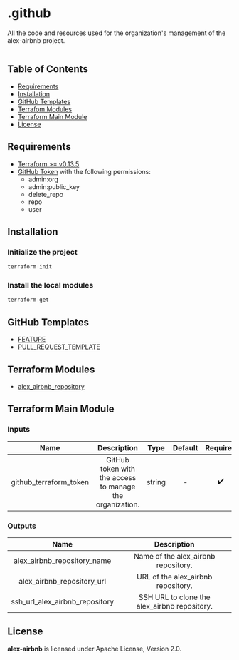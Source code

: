 # .github

All the code and resources used for the organization's management of the alex-airbnb project.

[![<alex-airbnb>](https://circleci.com/gh/alex-airbnb/.github.svg?style=svg)](https://circleci.com/github/alex-airbnb/.github)


## Table of Contents

- [Requirements](#requirements)
- [Installation](#installation)
- [GitHub Templates](#github-templates)
- [Terrafom Modules](#terraform-modules)
- [Terraform Main Module](#terraform-main-module)
- [License](#license)

## Requirements

- [Terraform >= v0.13.5](https://www.terraform.io/downloads.html)
- [GitHub Token](https://docs.github.com/en/github/authenticating-to-github/creating-a-personal-access-token) with the following permissions:
  - admin:org
  - admin:public_key
  - delete_repo
  - repo
  - user 

## Installation

### Initialize the project

```sh
terraform init
```

### Install the local modules

```sh
terraform get
```

## GitHub Templates

- [FEATURE](./.github/ISSUE_TEMPLATE/FEATURE.md)
- [PULL_REQUEST_TEMPLATE](./.github/PULL_REQUEST_TEMPLATE.md)

## Terraform Modules

- [alex_airbnb_repository](./modules/alex_airbnb_repository/README.md)

## Terraform Main Module

### Inputs

| Name           | Description       | Type   | Default | Required |
| :---:          | :---:             | :---:  | :---:   | :---:    |
| github_terraform_token | GitHub token with the access to manage the organization. | string | - | :heavy_check_mark: |

### Outputs

| Name           | Description       |
| :---:          | :---:             |
| alex_airbnb_repository_name | Name of the alex_airbnb repository. |
| alex_airbnb_repository_url | URL of the alex_airbnb repository. |
| ssh_url_alex_airbnb_repository | SSH URL to clone the alex_airbnb repository. |

## License

**alex-airbnb** is licensed under Apache License, Version 2.0.